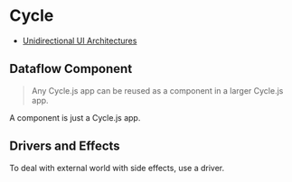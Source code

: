 # Cycle

* [Unidirectional UI Architectures](http://staltz.com/unidirectional-user-interface-architectures.html)

## Dataflow Component

> Any Cycle.js app can be reused as a component in a larger Cycle.js app.

A component is just a Cycle.js app.

## Drivers and Effects

To deal with external world with side effects, use a driver.